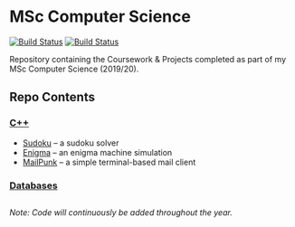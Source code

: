# MSc Computer Science

[![Build Status](https://img.shields.io/badge/languages-C++,_SQL-blue)](https://github.com/louisheery/msc-cs)
[![Build Status](https://img.shields.io/badge/build_status-in_progress-orange)](https://github.com/louisheery/msc-cs)

Repository containing the Coursework &amp; Projects completed as part of my MSc Computer Science (2019/20).

## Repo Contents
### [C++](cpp)
- [Sudoku](cpp/sudoku) – a sudoku solver
- [Enigma](cpp/enigma) – an enigma machine simulation
- [MailPunk](cpp/mailpunk) – a simple terminal-based mail client

### [Databases](databases)

##
*Note: Code will continuously be added throughout the year.*
